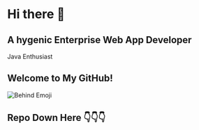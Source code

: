 # Hi there 👋

## A hygenic Enterprise Web App Developer
Java Enthusiast 

## Welcome to My GitHub!

![Behind Emoji](https://media2.giphy.com/media/v1.Y2lkPTc5MGI3NjExNnc2Zm84bXB1Zmg5OWFjajVvZGNqeWFwd3M3bWxpbjR4dDRpMGM1ciZlcD12MV9pbnRlcm5hbF9naWZfYnlfaWQmY3Q9Zw/f8X0VZ33mAsreX9ZHB/giphy.gif)

## Repo Down Here 👇👇👇
